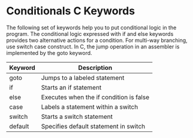 # Conditionals C Keywords
The following set of keywords help you to put conditional logic in the program. The conditional logic expressed with if and else keywords provides two alternative actions for a condition. For multi-way branching, use switch case construct. In C, the jump operation in an assembler is implemented by the goto keyword.

| Keyword | Description                                 |
|---------|---------------------------------------------|
| goto    | Jumps to a labeled statement                |
| if      | Starts an if statement                      |
| else    | Executes when the if condition is false     |
| case    | Labels a statement within a switch          |
| switch  | Starts a switch statement                   |
| default | Specifies default statement in switch       |
